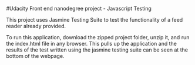 #Udacity Front end nanodegree project - Javascript Testing

This project uses Jasmine Testing Suite to test the functionality of a feed reader already provided.

To run this application, download the zipped project folder, unzip it, and run the index.html file in any browser. This pulls up the application and the results of the test written using the jasmine testing suite can be seen at the bottom of the webpage.

